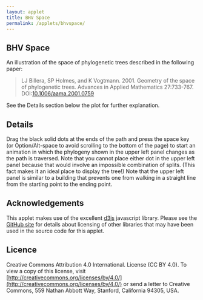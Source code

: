 ```yaml
---
layout: applet
title: BHV Space
permalink: /applets/bhvspace/
---
```

## BHV Space

An illustration of the space of phylogenetic trees described in the following paper:

> LJ Billera, SP Holmes, and K Vogtmann. 2001. Geometry of the space of phylogenetic trees. Advances in Applied Mathematics 27:733-767. DOI:[10.1006/aama.2001.0759](https://doi.org/10.1006/aama.2001.0759)

See the Details section below the plot for further explanation.

<div id="treespace" class="container"></div>
<script type="text/javascript">
    // written by Paul O. Lewis 6-Dec-2017

    // width and height
    var w = 600;
    var h = 600;

    // center of the plot
    var x0 = w/2;
    var y0 = h/2;

    // center of tree shown in upper left quadrant
    var xtree = w/4;
    var ytree = h/4;

    // tree coordinates
    var treeA_x = x0 - w/4;
    var treeA_y = y0 + h/4;
    var treeA_prev_x = null;
    var treeA_prev_y = null;

    var treeB_x = x0 + w/4;
    var treeB_y = y0 - h/4;
    var treeB_prev_x = null;
    var treeB_prev_y = null;

    // used for sliding tree along path
    var source = "A";   // which tree (A or B) represents the starting point
    var leg = 1;        // which leg we're on currently

    var mover_x = treeA_x;
    var mover_y = treeA_y;

    var leg1 = 0.0;     // length of first leg
    var leg2 = 0.0;     // legnth of second leg

    var slope1 = 0.0;   // slope of first leg
    var slope2 = 0.0;   // slope of second leg

    var leg1_x1 = 0;    // x coordinate for leg1 starting point
    var leg1_y1 = 0;    // y coordinate for leg1 starting point
    var leg1_x2 = 0;    // x coordinate for leg1 ending point
    var leg1_y2 = 0;    // y coordinate for leg1 ending point

    var leg2_x1 = 0;    // x coordinate for leg2 starting point
    var leg2_y1 = 0;    // y coordinate for leg2 starting point
    var leg2_x2 = 0;    // x coordinate for leg2 ending point
    var leg2_y2 = 0;    // y coordinate for leg2 ending point

    var nsteps1 = 0;     // number of steps taken along leg1
    var nsteps2 = 0;     // number of steps taken along leg2

    var incr1 = 0.0;    // how far mover moves along leg1 each tick
    var incr2 = 0.0;    // how far mover moves along leg2 each tick

    var stride1 = 0;    // which stride we're on in leg1
    var stride2 = 0;    // which stride we're on in leg2

    // miscellaneous dimensions
    var axis_thickness = 5;
    var edge_thickness = 5;
    var point_radius = 8;
    var leaf_edge_length = 20.;
    var leaf_label_height = 18.;
    var max_internal_length = (y0 - 2.*(leaf_label_height + leaf_edge_length/Math.sqrt(2.)))/2.;
    var label_spacer = 8;

    // Arrowhead parameters
    //var xdelta = 0.2;  // half-width of yellow arrowhead
    //var ydelta = 0.1;  // height of yellow arrowhead

    // color(i) returns ith predefined color of 10 total in schemeCategory10
    //var color = d3.scaleOrdinal()
    //    .range(d3.schemeCategory10);

    // axis colors
    var S0color = "mediumorchid"; //color(9);
    var S1color = "mediumseagreen"; //color(7);
    var T0color = "sandybrown"; //color(8);
    var T1color = "steelblue"; //color(6);

    // point colors
    var Scolor  = "black";
    var Tcolor  = "black";

    //////////////////////
    // Set up treespace //
    //////////////////////

    // Listen and react to keystrokes
    d3.select("body")
        .on("keydown", keyDown);

    // Create DIV element to hold SVG
    var plot_div = d3.select("div#treespace");

    // Create SVG element
    var plot_svg = plot_div.append("svg")
        .attr("width", w)
        .attr("height", h)
        .on("mousemove", mouseMove)
        .on("mouseup", mouseUp);

    // Create rect outlining entire area of SVG
    plot_svg.append("rect")
        .attr("x", 0)
        .attr("y", 0)
        .attr("width", w)
        .attr("height", h)
        .attr("fill", "lavender");

    // Create rect defining upper left quadrant that is outside treespace
    plot_svg.append("rect")
        .attr("x", 0)
        .attr("y", 0)
        .attr("width", x0)
        .attr("height", y0)
        .attr("fill", "lightgray");

    // Create line defining S0 axis
    plot_svg.append("line")
        .attr("x1", x0)
        .attr("y1", y0)
        .attr("x2", 0)
        .attr("y2", y0)
        .attr("stroke-width", axis_thickness)
        .attr("stroke", S0color);

    // Create line defining T0 axis
    plot_svg.append("line")
        .attr("x1", x0)
        .attr("y1", y0)
        .attr("x2", w)
        .attr("y2", y0)
        .attr("stroke-width", axis_thickness)
        .attr("stroke", T0color);

    // Create line defining S1 axis
    plot_svg.append("line")
        .attr("x1", x0)
        .attr("y1", y0)
        .attr("x2", x0)
        .attr("y2", h)
        .attr("stroke-width", axis_thickness)
        .attr("stroke", S1color);

    // Create line defining T1 axis
    plot_svg.append("line")
        .attr("x1", x0)
        .attr("y1", y0)
        .attr("x2", x0)
        .attr("y2", 0)
        .attr("stroke-width", axis_thickness)
        .attr("stroke", T1color);

    //////////////////////////
    // Create path segments //
    //////////////////////////

    var path1 = plot_svg.append("line")
        .attr("id", "path1")
        .attr("x1", x0)
        .attr("y1", y0)
        .attr("x2", treeA_x)
        .attr("y2", treeA_y)
        .attr("stroke-width", edge_thickness)
        .attr("stroke", "black")
        .style("visibility", "visible");

    var path2 = plot_svg.append("line")
        .attr("id", "path2")
        .attr("x1", x0)
        .attr("y1", y0)
        .attr("x2", treeB_x)
        .attr("y2", treeB_y)
        .attr("stroke-width", edge_thickness)
        .attr("stroke", "black")
        .style("visibility", "visible");

    ///////////////////////////////////////////////
    // Create points representing path endpoints //
    ///////////////////////////////////////////////

    // Create point representing tree A location
    var treeA = plot_svg.append("circle")
        .attr("id", "treeA")
        .attr("cx", treeA_x)
        .attr("cy", treeA_y)
        .attr("r", point_radius)
        .attr("fill", Scolor)
        .on("mousedown", function() {
            treeA_prev_x = d3.mouse(this)[0];
            treeA_prev_y = d3.mouse(this)[1];
            treeA.attr("cx", treeA_prev_x).attr("cy", treeA_prev_y);
            });

    // Create point representing tree B location
    var treeB = plot_svg.append("circle")
        .attr("id", "treeB")
        .attr("cx", treeB_x)
        .attr("cy", treeB_y)
        .attr("r", point_radius)
        .attr("fill", Tcolor)
        .on("mousedown", function() {
            treeB_prev_x = d3.mouse(this)[0];
            treeB_prev_y = d3.mouse(this)[1];
            treeB.attr("cx", treeB_prev_x).attr("cy", treeB_prev_y);
            });

    // Create point representing mover location
    var mover = plot_svg.append("circle")
        .attr("id", "mover")
        .attr("cx", mover_x)
        .attr("cy", mover_y)
        .attr("r", point_radius)
        .attr("fill", "red")
        .attr("visibility", "hidden")
        .attr("pointer-events", "none");

    ////////////////////////////////////////
    // Create edges of the displayed tree //
    ////////////////////////////////////////

    var upper_internal = plot_svg.append("line")
        .attr("id", "upper")
        .attr("x1", xtree)
        .attr("y1", ytree)
        .attr("x2", xtree-1)    // temporary end point
        .attr("y2", ytree+1)    // temporary end point
        .attr("stroke-width", edge_thickness)
        .attr("stroke", S0color);

    var lower_internal = plot_svg.append("line")
        .attr("id", "lower")
        .attr("x1", xtree)
        .attr("y1", ytree)
        .attr("x2", xtree-1)    // temporary end point
        .attr("y2", ytree-1)    // temporary end point
        .attr("stroke-width", edge_thickness)
        .attr("stroke", S1color);

    var leaf0 = plot_svg.append("line")
        .attr("id", "leaf0")
        .attr("x1", xtree)
        .attr("y1", ytree)
        .attr("x2", xtree-1)    // temporary end point
        .attr("y2", ytree-1)    // temporary end point
        .attr("stroke-width", edge_thickness)
        .attr("stroke", "black");

    var leaf1 = plot_svg.append("line")
        .attr("id", "leaf1")
        .attr("x1", xtree)
        .attr("y1", ytree)
        .attr("x2", xtree-1)    // temporary end point
        .attr("y2", ytree-1)    // temporary end point
        .attr("stroke-width", edge_thickness)
        .attr("stroke", "black");

    var leaf2 = plot_svg.append("line")
        .attr("id", "leaf2")
        .attr("x1", xtree)
        .attr("y1", ytree)
        .attr("x2", xtree-1)    // temporary end point
        .attr("y2", ytree-1)    // temporary end point
        .attr("stroke-width", edge_thickness)
        .attr("stroke", "black");

    var leaf3 = plot_svg.append("line")
        .attr("id", "leaf3")
        .attr("x1", xtree)
        .attr("y1", ytree)
        .attr("x2", xtree-1)    // temporary end point
        .attr("y2", ytree-1)    // temporary end point
        .attr("stroke-width", edge_thickness)
        .attr("stroke", "black");

    var leaf4 = plot_svg.append("line")
        .attr("id", "leaf4")
        .attr("x1", xtree)
        .attr("y1", ytree)
        .attr("x2", xtree-1)    // temporary end point
        .attr("y2", ytree-1)    // temporary end point
        .attr("stroke-width", edge_thickness)
        .attr("stroke", "black");

    ///////////////////////////////////////////////
    // Create labels for nodes in displayed tree //
    ///////////////////////////////////////////////

    var label0 = plot_svg.append("text")
        .attr("id", "label0")
        .attr("x", xtree)
        .attr("y", ytree)
        .attr("stroke", "black")
        .attr("text-anchor", "middle")
        .attr("pointer-events", "none")
        .style("font-family", "Verdana")
        .style("font-size", leaf_label_height + "px")
        .text("0");

    var label1 = plot_svg.append("text")
        .attr("id", "label1")
        .attr("x", xtree)
        .attr("y", ytree)
        .attr("stroke", "black")
        .attr("text-anchor", "middle")
        .attr("pointer-events", "none")
        .style("font-family", "Verdana")
        .style("font-size", leaf_label_height + "px")
        .text("1");

    var label2 = plot_svg.append("text")
        .attr("id", "label2")
        .attr("x", xtree)
        .attr("y", ytree)
        .attr("stroke", "black")
        .attr("text-anchor", "middle")
        .attr("pointer-events", "none")
        .style("font-family", "Verdana")
        .style("font-size", leaf_label_height + "px")
        .text("2");

    var label3 = plot_svg.append("text")
        .attr("id", "label3")
        .attr("x", xtree)
        .attr("y", ytree)
        .attr("stroke", "black")
        .attr("text-anchor", "middle")
        .attr("pointer-events", "none")
        .style("font-family", "Verdana")
        .style("font-size", leaf_label_height + "px")
        .text("3");

    var label4 = plot_svg.append("text")
        .attr("id", "label4")
        .attr("x", xtree)
        .attr("y", ytree)
        .attr("stroke", "black")
        .attr("text-anchor", "middle")
        .attr("pointer-events", "none")
        .style("font-family", "Verdana")
        .style("font-size", leaf_label_height + "px")
        .text("4");

    ////////////////////////////
    // Create labels for axes //
    ////////////////////////////

    var s0axislabel = plot_svg.append("text")
        .attr("id", "s0axis")
        .attr("x", label_spacer)
        .attr("y", y0 + leaf_label_height + label_spacer)
        .attr("stroke", "black")
        .attr("text-anchor", "start")
        .attr("pointer-events", "none")
        .style("font-family", "Verdana")
        .style("font-size", leaf_label_height + "px")
        .text("04|123");

    var s1axislabel = plot_svg.append("text")
        .attr("id", "s1axis")
        .attr("x", x0 + label_spacer)
        .attr("y", h - label_spacer)
        .attr("stroke", "black")
        .attr("text-anchor", "start")
        .attr("pointer-events", "none")
        .style("font-family", "Verdana")
        .style("font-size", leaf_label_height + "px")
        .text("23|014");

    var t0axislabel = plot_svg.append("text")
        .attr("id", "t0axis")
        .attr("x", w - label_spacer)
        .attr("y", y0 + leaf_label_height + label_spacer)
        .attr("stroke", "black")
        .attr("text-anchor", "end")
        .attr("pointer-events", "none")
        .style("font-family", "Verdana")
        .style("font-size", leaf_label_height + "px")
        .text("01|234");

    var t1axislabel = plot_svg.append("text")
        .attr("id", "t1axis")
        .attr("x", x0 + label_spacer)
        .attr("y", leaf_label_height + label_spacer)
        .attr("stroke", "black")
        .attr("text-anchor", "start")
        .attr("pointer-events", "none")
        .style("font-family", "Verdana")
        .style("font-size", leaf_label_height + "px")
        .text("34|012");

    ///////////////////////
    // quadrant function //
    ///////////////////////
    var quadrant = function(x, y) {
        if (x <= x0 && y >= y0)
            return 0;
        else if (x >= x0 && y >= y0)
            return 1;
        else if (x >= x0 && y <= y0)
            return 2;
        else
            return 3;
        }

    ////////////////////////
    // splitPath function //
    ////////////////////////
    var splitPath = function(a,b,x,y,c,d) {
        mover_x = a;
        mover_y = b;
        stride1 = 0;
        stride2 = 0;

        leg1 = Math.sqrt(Math.pow(a-x,2) + Math.pow(b-y,2));
        leg2 = Math.sqrt(Math.pow(x-c,2) + Math.pow(y-d,2));

        leg1_x1 = a;
        leg1_y1 = b;
        leg1_x2 = x;
        leg1_y2 = y;
        slope1 = (leg1_y2 - leg1_y1)/(leg1_x2 - leg1_x1)

        leg2_x1 = x;
        leg2_y1 = y;
        leg2_x2 = c;
        leg2_y2 = d;
        slope2 = (leg2_y2 - leg2_y1)/(leg2_x2 - leg2_x1)

        console.log("in SplitPath...leg1_x1 = " + leg1_x1 + ", leg1_y1 = " + leg1_y1);

        // Set strides so that we could cross entire diagonal in 20 steps (= 20 seconds)
        var diagonal_length = Math.sqrt(Math.pow(w,2) + Math.pow(h,2));
        var incr = diagonal_length/20;

        nsteps1 = Math.floor(leg1/incr);
        incr1 = leg1/nsteps1;
        nsteps2 = Math.floor(leg2/incr);
        incr2 = leg2/nsteps2;
        }

    ///////////////////////
    // conePath function //
    ///////////////////////
    var conePath = function(a,b,c,d) {
        console.log("cone path: (a,b) = (" + a + "," + b + ") ~ (c,d) = (" + c + "," + d + ")");
        console.log("  mover: (x,y) = (" + mover_x + "," + mover_y + ")");
        splitPath(a,b,x0,y0,c,d);
        mover.attr("cx", mover_x).attr("cy", mover_y);
        path1.attr("x1", a).attr("y1", b).attr("x2", x0).attr("y2", y0).attr("visibility", "visible");
        path2.attr("x1", c).attr("y1", d).attr("x2", x0).attr("y2", y0).attr("visibility", "visible");
        }

    ///////////////////////////
    // straightPath function //
    ///////////////////////////
    var straightPath = function(a,b,c,d) {
        console.log("straight path: (a,b) = (" + a + "," + b + ") ~ (c,d) = (" + c + "," + d + ")");
        console.log("  mover: (x,y) = (" + mover_x + "," + mover_y + ")");
        splitPath(a,b,(a+c)/2,(b+d)/2,c,d);
        mover.attr("cx", mover_x).attr("cy", mover_y);
        path1.attr("x1", a).attr("y1", b).attr("x2", (a+c)/2).attr("y2", (b+d)/2).attr("visibility", "visible");
        path2.attr("x1", (a+c)/2).attr("y1", (b+d)/2).attr("x2", c).attr("y2", d).attr("visibility", "visible");
        }

    ///////////////////////
    // showPath function //
    ///////////////////////
    var showPath = function() {
        leg = 1;
        stride1 = 0;
        stride2 = 0;
        if (quadrant(treeA_x, treeA_y) == 0 && quadrant(treeB_x, treeB_y) == 2) {
            var a = treeA_x;
            var b = treeA_y;
            var c = treeB_x;
            var d = treeB_y;
            var m = (d-b)/(c-a);
            var x_at_y0 = a + (y0-b)/m;
            var y_at_x0 = b + m*(x0-a);
            if (x_at_y0 < x0 && y_at_x0 < y0) {
                if (source == "B")
                    conePath(c,d,a,b);
                else
                    conePath(a,b,c,d);
                }
            else {
                if (source == "B")
                    straightPath(c,d,a,b);
                else
                    straightPath(a,b,c,d);
                }
            }
        else if (quadrant(treeA_x, treeA_y) == 2 && quadrant(treeB_x, treeB_y) == 0) {
            var a = treeB_x;
            var b = treeB_y;
            var c = treeA_x;
            var d = treeA_y;
            var m = (d-b)/(c-a);
            var x_at_y0 = a + (y0-b)/m;
            var y_at_x0 = b + m*(x0-a);
            if (x_at_y0 < x0 && y_at_x0 < y0) {
                if (source == "A")
                    conePath(c,d,a,b);
                else
                    conePath(a,b,c,d);
                }
            else {
                if (source == "A")
                    straightPath(c,d,a,b);
                else
                    straightPath(a,b,c,d);
                }
            }
        else {
            if (source == "A")
                straightPath(treeA_x, treeA_y, treeB_x, treeB_y);
            else
                straightPath(treeB_x, treeB_y, treeA_x, treeA_y);
            }
        }

    ///////////////////////
    // plotTree function //
    ///////////////////////
    var plotTree = function(x, y, milisecs) {
        var xC  = xtree;
        var xL  = xtree - leaf_edge_length/Math.sqrt(2.);
        var xR  = xtree + leaf_edge_length/Math.sqrt(2.);
        var xFR = xtree + leaf_edge_length;
        var yC = ytree;

        if (x <= x0 && y >= y0) {
            // lower left quadrant
            var s0 = (x0 - x)/(x0);
            var s1 = (y - y0)/(y0);
            var yNT = ytree - s0*max_internal_length;
            var yT = ytree - s0*max_internal_length - leaf_edge_length/Math.sqrt(2.);
            var yNB = ytree + s1*max_internal_length;
            var yB = ytree + s1*max_internal_length + leaf_edge_length/Math.sqrt(2.);
            leaf0.transition().duration(milisecs).attr("x1", xC).attr("y1", yNT).attr("x2", xL).attr("y2", yT);
            leaf4.transition().duration(milisecs).attr("x1", xC).attr("y1", yNT).attr("x2", xR).attr("y2", yT);
            leaf1.transition().duration(milisecs).attr("x1", xC).attr("y1", yC).attr("x2", xFR).attr("y2", yC);
            leaf2.transition().duration(milisecs).attr("x1", xC).attr("y1", yNB).attr("x2", xL).attr("y2", yB);
            leaf3.transition().duration(milisecs).attr("x1", xC).attr("y1", yNB).attr("x2", xR).attr("y2", yB);
            upper_internal.transition().duration(milisecs).attr("x1", xC).attr("y1", yC).attr("x2", xC).attr("y2", yNT).attr("stroke", S0color);
            lower_internal.transition().duration(milisecs).attr("x1", xC).attr("y1", yC).attr("x2", xC).attr("y2", yNB).attr("stroke", S1color);
            label0.transition().duration(milisecs).attr("x", xL).attr("y", yT - label_spacer);
            label4.transition().duration(milisecs).attr("x", xR).attr("y", yT - label_spacer);
            label1.transition().duration(milisecs).attr("x", xR + 2*label_spacer).attr("y", yC + 0.4*leaf_label_height);
            label2.transition().duration(milisecs).attr("x", xL).attr("y", yB + 2*label_spacer);
            label3.transition().duration(milisecs).attr("x", xR).attr("y", yB + 2*label_spacer);
            }
        else if (x >= x0 && y >= y0) {
            // lower right quadrant
            var t0 = (x - x0)/(x0);
            var s1 = (y - y0)/(y0);
            var yNT = ytree - t0*max_internal_length;
            var yT = ytree - t0*max_internal_length - leaf_edge_length/Math.sqrt(2.);
            var yNB = ytree + s1*max_internal_length;
            var yB = ytree + s1*max_internal_length + leaf_edge_length/Math.sqrt(2.);
            leaf0.transition().duration(milisecs).attr("x1", xC).attr("y1", yNT).attr("x2", xL).attr("y2", yT);
            leaf1.transition().duration(milisecs).attr("x1", xC).attr("y1", yNT).attr("x2", xR).attr("y2", yT);
            leaf4.transition().duration(milisecs).attr("x1", xC).attr("y1", yC).attr("x2", xFR).attr("y2", yC);
            leaf2.transition().duration(milisecs).attr("x1", xC).attr("y1", yNB).attr("x2", xL).attr("y2", yB);
            leaf3.transition().duration(milisecs).attr("x1", xC).attr("y1", yNB).attr("x2", xR).attr("y2", yB);
            upper_internal.transition().duration(milisecs).attr("x1", xC).attr("y1", yC).attr("x2", xC).attr("y2", yNT).attr("stroke", T0color);
            lower_internal.transition().duration(milisecs).attr("x1", xC).attr("y1", yC).attr("x2", xC).attr("y2", yNB).attr("stroke", S1color);
            label0.transition().duration(milisecs).attr("x", xL).attr("y", yT - label_spacer);
            label1.transition().duration(milisecs).attr("x", xR).attr("y", yT - label_spacer);
            label4.transition().duration(milisecs).attr("x", xR + 2*label_spacer).attr("y", yC + 0.4*leaf_label_height);
            label2.transition().duration(milisecs).attr("x", xL).attr("y", yB + 2*label_spacer);
            label3.transition().duration(milisecs).attr("x", xR).attr("y", yB + 2*label_spacer);
            }
        else if (x >= x0 && y <= y0) {
            // upper right quadrant
            var t0 = (x - x0)/(x0);
            var t1 = (y0 - y)/(y0);
            var yNT = ytree - t0*max_internal_length;
            var yT = ytree - t0*max_internal_length - leaf_edge_length/Math.sqrt(2.);
            var yNB = ytree + t1*max_internal_length;
            var yB = ytree + t1*max_internal_length + leaf_edge_length/Math.sqrt(2.);
            leaf0.transition().duration(milisecs).attr("x1", xC).attr("y1", yNT).attr("x2", xL).attr("y2", yT);
            leaf1.transition().duration(milisecs).attr("x1", xC).attr("y1", yNT).attr("x2", xR).attr("y2", yT);
            leaf2.transition().duration(milisecs).attr("x1", xC).attr("y1", yC).attr("x2", xFR).attr("y2", yC);
            leaf3.transition().duration(milisecs).attr("x1", xC).attr("y1", yNB).attr("x2", xL).attr("y2", yB);
            leaf4.transition().duration(milisecs).attr("x1", xC).attr("y1", yNB).attr("x2", xR).attr("y2", yB);
            upper_internal.transition().duration(milisecs).attr("x1", xC).attr("y1", yC).attr("x2", xC).attr("y2", yNT).attr("stroke", T0color);
            lower_internal.transition().duration(milisecs).attr("x1", xC).attr("y1", yC).attr("x2", xC).attr("y2", yNB).attr("stroke", T1color);
            label0.transition().duration(milisecs).attr("x", xL).attr("y", yT - label_spacer);
            label1.transition().duration(milisecs).attr("x", xR).attr("y", yT - label_spacer);
            label2.transition().duration(milisecs).attr("x", xR + 2*label_spacer).attr("y", yC + 0.4*leaf_label_height);
            label3.transition().duration(milisecs).attr("x", xL).attr("y", yB + 2*label_spacer);
            label4.transition().duration(milisecs).attr("x", xR).attr("y", yB + 2*label_spacer);
            }

    }
    plotTree(treeA_x, treeA_y, 0);
    showPath();

    /////////////////////
    // mouse functions //
    /////////////////////

    function mouseMove() {
        if (treeA_prev_x && treeA_prev_y) {
            var x = d3.mouse(this)[0];
            var y = d3.mouse(this)[1];
            if (x > x0 || y > y0) {
                source = "A";
                leg = 1;
                treeA_x = x;
                treeA_y = y;
                treeA_prev_x = treeA_x;
                treeA_prev_y = treeA_y;
                treeA.attr("cx", treeA_x).attr("cy", treeA_y);
                plotTree(treeA_x, treeA_y, 0);
                showPath();
                //console.log("treeA_x = " + treeA_x + ", treeA_y = " + treeA_y);
            }
        }
        else if (treeB_prev_x && treeB_prev_y) {
            var x = d3.mouse(this)[0];
            var y = d3.mouse(this)[1];
            if (x > x0 || y > y0) {
                source = "B";
                leg = 1;
                treeB_x = x;
                treeB_y = y;
                treeB_prev_x = treeB_x;
                treeB_prev_y = treeB_y;
                treeB.attr("cx", treeB_x).attr("cy", treeB_y);
                plotTree(treeB_x, treeB_y, 0);
                showPath();
                //console.log("treeB_x = " + treeB_x + ", treeB_y = " + treeB_y);
            }
        }
    }

    function mouseUp() {
        if (treeA_prev_x && treeA_prev_y) {
            treeA_prev_x = null;
            treeA_prev_y = null;
        }
        else if (treeB_prev_x && treeB_prev_y) {
            treeB_prev_x = null;
            treeB_prev_y = null;
        }
    }

    var animation_in_progress = false;
    function keyDown() {
        console.log("key was pressed: " + d3.event.keyCode);
        if (!animation_in_progress) {
            console.log("  starting animation");
            followPath();
            }
        else
            console.log("  animation in progress so keystroke ignored");
    }

    /////////////////////////
    // followPath function //
    /////////////////////////
    var timer;
    var followPath = function() {
        if (source == "A")
            plotTree(treeA_x, treeA_y, 0);
        else
            plotTree(treeB_x, treeB_y, 0);
        showPath();
        animation_in_progress = true;
        timer = setInterval(function() {
            console.log("taking next step...");

            // determine next position of tree along path
            if (leg == 1) {
                // on first leg
                stride1++;
                var dx = (stride1/nsteps1)*(leg1_x2 - leg1_x1);
                var dy = (stride1/nsteps1)*(leg1_y2 - leg1_y1);
                mover_x = leg1_x1 + dx;
                mover_y = leg1_y1 + dy;
                if (stride1 == nsteps1) {
                    leg = 2;
                    stride2 = 0;
                }
                console.log("stride1 = " + stride1);
                console.log("  leg1_x1 = " + leg1_x1);
                console.log("  leg1_y1 = " + leg1_y1);
                console.log("  dx      = " + dx);
                console.log("  dy      = " + dy);
                console.log("  mover_x = " + mover_x);
                console.log("  mover_y = " + mover_y);
                }
            else {
                // on second leg
                stride2++;
                var dx = (stride2/nsteps2)*(leg2_x2 - leg2_x1);
                var dy = (stride2/nsteps2)*(leg2_y2 - leg2_y1);
                mover_x = leg2_x1 + dx;
                mover_y = leg2_y1 + dy;
                console.log("stride2 = " + stride2);
                console.log("  leg2_x1 = " + leg2_x1);
                console.log("  leg2_y1 = " + leg2_y1);
                console.log("  dx      = " + dx);
                console.log("  dy      = " + dy);
                console.log("  mover_x = " + mover_x);
                console.log("  mover_y = " + mover_y);
                }

            mover.transition()
                .duration(500)
                .attr("cx", mover_x)
                .attr("cy", mover_y)
                .attr("visibility", "visible");
            plotTree(mover_x, mover_y, 500);

            var distance_traveled = (leg == 1 ? (stride1/nsteps1)*leg1 : leg1 + (stride2/nsteps2)*leg2);
            if (distance_traveled >= leg1 + leg2) {
                clearInterval(timer);
                console.log("done following path");
                animation_in_progress = false;
                }

            }, 1000);
        }
</script>

## Details

Drag the black solid dots at the ends of the path and press the space key (or Option/Alt-space to avoid scrolling to the bottom of the page) to start an animation in which the phylogeny shown in the upper left panel changes as the path is traversed. Note that you cannot place either dot in the upper left panel because that would involve an impossible combination of splits. (This fact makes it an ideal place to display the tree!) Note that the upper left panel is similar to a building that prevents one from walking in a straight line from the starting point to the ending point.

## Acknowledgements

This applet makes use of the excellent [d3js](https://d3js.org/) javascript library.
Please see the [GitHub site](https://github.com/plewis/plewis.github.io/tree/master/assets/js) for details about licensing of other libraries that may have been used in the source code for this applet.

## Licence

Creative Commons Attribution 4.0 International.
License (CC BY 4.0). To view a copy of this license, visit
[http://creativecommons.org/licenses/by/4.0/](http://creativecommons.org/licenses/by/4.0/) or send a letter to Creative Commons, 559
Nathan Abbott Way, Stanford, California 94305, USA.


